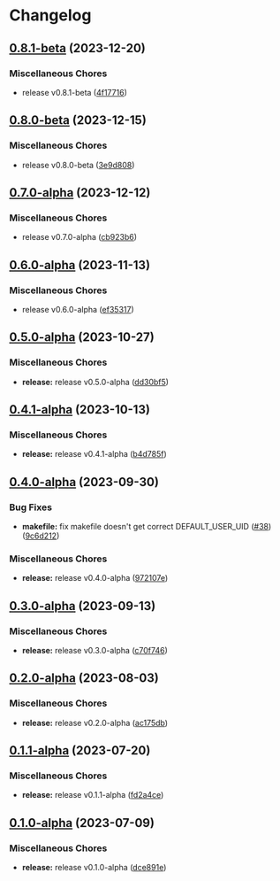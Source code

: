 # Changelog

## [0.8.1-beta](https://github.com/instill-ai/core/compare/v0.8.0-beta...v0.8.1-beta) (2023-12-20)


### Miscellaneous Chores

* release v0.8.1-beta ([4f17716](https://github.com/instill-ai/core/commit/4f17716780e87543401dbd265f580ace85e13194))

## [0.8.0-beta](https://github.com/instill-ai/core/compare/v0.7.0-alpha...v0.8.0-beta) (2023-12-15)


### Miscellaneous Chores

* release v0.8.0-beta ([3e9d808](https://github.com/instill-ai/core/commit/3e9d80886c3fabf34fb05fb881af1009679b466a))

## [0.7.0-alpha](https://github.com/instill-ai/core/compare/v0.6.0-alpha...v0.7.0-alpha) (2023-12-12)


### Miscellaneous Chores

* release v0.7.0-alpha ([cb923b6](https://github.com/instill-ai/core/commit/cb923b678f0d2ac6609252904fdffc0d6b091031))

## [0.6.0-alpha](https://github.com/instill-ai/core/compare/v0.5.0-alpha...v0.6.0-alpha) (2023-11-13)


### Miscellaneous Chores

* release v0.6.0-alpha ([ef35317](https://github.com/instill-ai/core/commit/ef353178b4e0c0a9cebc2c4d281f8b547a23b50b))

## [0.5.0-alpha](https://github.com/instill-ai/core/compare/v0.4.1-alpha...v0.5.0-alpha) (2023-10-27)


### Miscellaneous Chores

* **release:** release v0.5.0-alpha ([dd30bf5](https://github.com/instill-ai/core/commit/dd30bf546bb79a8733d14df219658c4181af2e13))

## [0.4.1-alpha](https://github.com/instill-ai/core/compare/v0.4.0-alpha...v0.4.1-alpha) (2023-10-13)


### Miscellaneous Chores

* **release:** release v0.4.1-alpha ([b4d785f](https://github.com/instill-ai/core/commit/b4d785fe2c6ebbe74b5c6c87654a55abb6a6f7b3))

## [0.4.0-alpha](https://github.com/instill-ai/core/compare/v0.3.0-alpha...v0.4.0-alpha) (2023-09-30)


### Bug Fixes

* **makefile:** fix makefile doesn't get correct DEFAULT_USER_UID ([#38](https://github.com/instill-ai/core/issues/38)) ([9c6d212](https://github.com/instill-ai/core/commit/9c6d2128258770ad6669226f3f4bf38f4450ea93))


### Miscellaneous Chores

* **release:** release v0.4.0-alpha ([972107e](https://github.com/instill-ai/core/commit/972107e1a2bbcbdf9d22b10f98d86d4c18cbc481))

## [0.3.0-alpha](https://github.com/instill-ai/core/compare/v0.2.0-alpha...v0.3.0-alpha) (2023-09-13)


### Miscellaneous Chores

* **release:** release v0.3.0-alpha ([c70f746](https://github.com/instill-ai/core/commit/c70f746112a18d17c3d368a36d1603575c555f11))

## [0.2.0-alpha](https://github.com/instill-ai/core/compare/v0.1.1-alpha...v0.2.0-alpha) (2023-08-03)


### Miscellaneous Chores

* **release:** release v0.2.0-alpha ([ac175db](https://github.com/instill-ai/core/commit/ac175db408a918394b1767a514a3d836f3051b20))

## [0.1.1-alpha](https://github.com/instill-ai/core/compare/v0.1.0-alpha...v0.1.1-alpha) (2023-07-20)


### Miscellaneous Chores

* **release:** release v0.1.1-alpha ([fd2a4ce](https://github.com/instill-ai/core/commit/fd2a4cee9016cd64c6ced3211784981b373c8b29))

## [0.1.0-alpha](https://github.com/instill-ai/core/compare/v0.1.0-alpha...v0.1.0-alpha) (2023-07-09)


### Miscellaneous Chores

* **release:** release v0.1.0-alpha ([dce891e](https://github.com/instill-ai/core/commit/dce891e4abff68e204d64a5afb1597d927a61d71))
